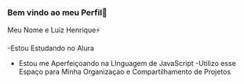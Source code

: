 ### Bem vindo ao meu Perfil💬

 Meu Nome e Luiz Henrique⚡ 

 -Estou Estudando no Alura 
 - Estou me Aperfeiçoando na LInguagem de JavaScript
 -Utilizo esse Espaço para Minha Organizaçao e Compartilhamento de Projetos 

